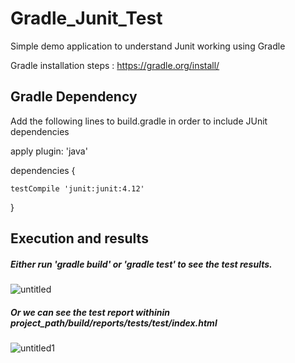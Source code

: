 # Gradle_Junit_Test
Simple demo application to understand Junit working using Gradle



Gradle installation steps : https://gradle.org/install/

## Gradle Dependency

Add the following lines to build.gradle in order to include JUnit dependencies

apply plugin: 'java'

dependencies {
   
    testCompile 'junit:junit:4.12'  
}

## Execution and results


##### Either run 'gradle build' or 'gradle test' to see the test results. 

![untitled](https://user-images.githubusercontent.com/33976658/36268398-5f2bc878-129c-11e8-89ff-ba107238119f.png)


##### Or we can see the test report withinin project_path/build/reports/tests/test/index.html

![untitled1](https://user-images.githubusercontent.com/33976658/36268497-a1d9d598-129c-11e8-8322-c013a2529862.png)

